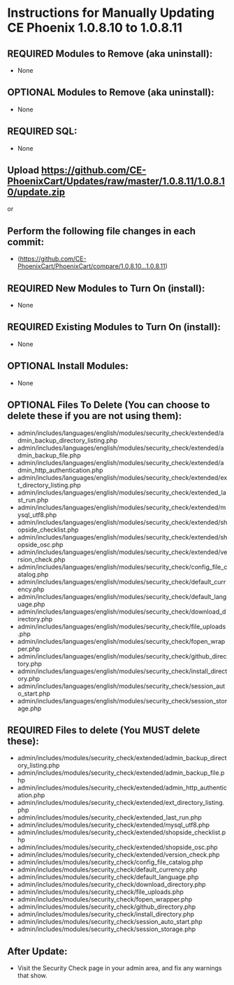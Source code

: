 # Instructions for Manually Updating CE Phoenix 1.0.8.10 to 1.0.8.11
## REQUIRED Modules to Remove (aka uninstall):
* None

## OPTIONAL  Modules to Remove (aka uninstall):
* None

## REQUIRED SQL:
* None

## Upload https://github.com/CE-PhoenixCart/Updates/raw/master/1.0.8.11/1.0.8.10/update.zip
or
## Perform the following file changes in each commit:
* (https://github.com/CE-PhoenixCart/PhoenixCart/compare/1.0.8.10...1.0.8.11)

## REQUIRED New Modules to Turn On (install):
* None

## REQUIRED Existing Modules to Turn On (install):
* None

## OPTIONAL Install Modules:
* None

## OPTIONAL Files To Delete (You can choose to delete these if you are not using them):
* admin/includes/languages/english/modules/security_check/extended/admin_backup_directory_listing.php
* admin/includes/languages/english/modules/security_check/extended/admin_backup_file.php
* admin/includes/languages/english/modules/security_check/extended/admin_http_authentication.php
* admin/includes/languages/english/modules/security_check/extended/ext_directory_listing.php
* admin/includes/languages/english/modules/security_check/extended_last_run.php
* admin/includes/languages/english/modules/security_check/extended/mysql_utf8.php
* admin/includes/languages/english/modules/security_check/extended/shopside_checklist.php
* admin/includes/languages/english/modules/security_check/extended/shopside_osc.php
* admin/includes/languages/english/modules/security_check/extended/version_check.php
* admin/includes/languages/english/modules/security_check/config_file_catalog.php
* admin/includes/languages/english/modules/security_check/default_currency.php
* admin/includes/languages/english/modules/security_check/default_language.php
* admin/includes/languages/english/modules/security_check/download_directory.php
* admin/includes/languages/english/modules/security_check/file_uploads.php
* admin/includes/languages/english/modules/security_check/fopen_wrapper.php
* admin/includes/languages/english/modules/security_check/github_directory.php
* admin/includes/languages/english/modules/security_check/install_directory.php
* admin/includes/languages/english/modules/security_check/session_auto_start.php
* admin/includes/languages/english/modules/security_check/session_storage.php

## REQUIRED Files to delete (You MUST delete these):
* admin/includes/modules/security_check/extended/admin_backup_directory_listing.php
* admin/includes/modules/security_check/extended/admin_backup_file.php
* admin/includes/modules/security_check/extended/admin_http_authentication.php
* admin/includes/modules/security_check/extended/ext_directory_listing.php
* admin/includes/modules/security_check/extended_last_run.php
* admin/includes/modules/security_check/extended/mysql_utf8.php
* admin/includes/modules/security_check/extended/shopside_checklist.php
* admin/includes/modules/security_check/extended/shopside_osc.php
* admin/includes/modules/security_check/extended/version_check.php
* admin/includes/modules/security_check/config_file_catalog.php
* admin/includes/modules/security_check/default_currency.php
* admin/includes/modules/security_check/default_language.php
* admin/includes/modules/security_check/download_directory.php
* admin/includes/modules/security_check/file_uploads.php
* admin/includes/modules/security_check/fopen_wrapper.php
* admin/includes/modules/security_check/github_directory.php
* admin/includes/modules/security_check/install_directory.php
* admin/includes/modules/security_check/session_auto_start.php
* admin/includes/modules/security_check/session_storage.php

## After Update:
* Visit the Security Check page in your admin area, and fix any warnings that show.  
